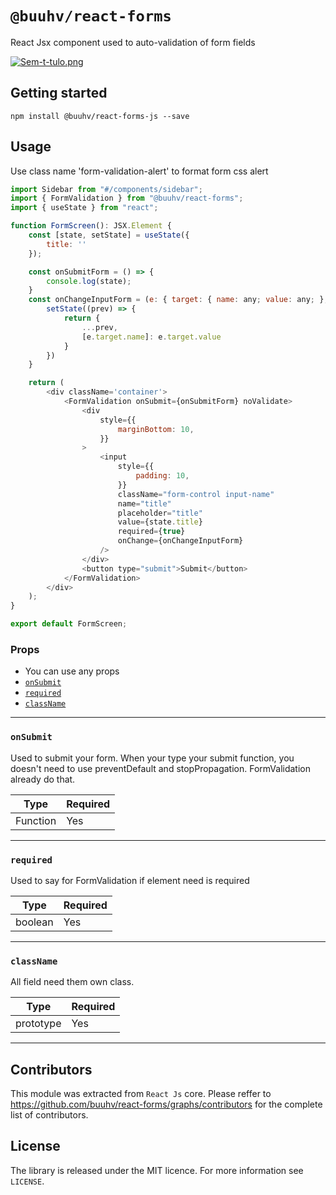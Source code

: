 # `@buuhv/react-forms`

React Jsx component used to auto-validation of form fields

[![Sem-t-tulo.png](https://i.postimg.cc/q7094qrx/Sem-t-tulo.png)](https://postimg.cc/RWsPTMNW)


## Getting started

`npm install @buuhv/react-forms-js --save`

## Usage

Use class name 'form-validation-alert' to format form css alert

```javascript
import Sidebar from "#/components/sidebar";
import { FormValidation } from "@buuhv/react-forms";
import { useState } from "react";

function FormScreen(): JSX.Element {
	const [state, setState] = useState({
		title: ''
	});

	const onSubmitForm = () => {
		console.log(state);
	}
	const onChangeInputForm = (e: { target: { name: any; value: any; }; }) => {
		setState((prev) => {
			return {
				...prev,
				[e.target.name]: e.target.value
			}
		})
	}

	return (
		<div className='container'>
			<FormValidation onSubmit={onSubmitForm} noValidate>
				<div
					style={{
						marginBottom: 10,
					}}
				>
					<input
						style={{
							padding: 10,
						}}
						className="form-control input-name"
						name="title"
						placeholder="title"
						value={state.title}
						required={true}
						onChange={onChangeInputForm}
					/>
				</div>
				<button type="submit">Submit</button>
			</FormValidation>
		</div>
	);
}

export default FormScreen;
```

### Props
- You can use any props
- [`onSubmit`](#onSubmit)
- [`required`](#required)
- [`className`](#className)


---

### `onSubmit`

Used to submit your form. When your type your submit function, you doesn't need to use preventDefault and stopPropagation. FormValidation already do that.

| Type       | Required |
| ---------- | -------- |
| Function   | Yes      |

---

### `required`

Used to say for FormValidation if element need is required

| Type       | Required 
| ---------- | -------- |
| boolean    | Yes      |

---

### `className`

All field need them own class.

| Type       | Required 
| ---------- | -------- |
| prototype  | Yes      |

---

## Contributors

This module was extracted from `React Js` core. Please reffer to https://github.com/buuhv/react-forms/graphs/contributors for the complete list of contributors.

## License
The library is released under the MIT licence. For more information see `LICENSE`.